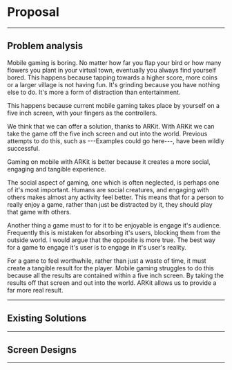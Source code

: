 # Proposal

---
## Problem analysis

Mobile gaming is boring. No matter how far you flap your bird or how many flowers you plant in your virtual town, eventually you always find yourself bored. This happens because tapping towards a higher score, more coins or a larger village is not having fun. It's grinding because you have nothing else to do. It's more a form of distraction than entertainment.

This happens because current mobile gaming takes place by yourself on a five inch screen, with your fingers as the controllers.

We think that we can offer a solution, thanks to ARKit. With ARKit we can take the game off the five inch screen and out into the world. Previous attempts to do this, such as ---Examples could go here---, have been wildly successful.

Gaming on mobile with ARKit is better because it creates a more social, engaging and tangible experience.

The social aspect of gaming, one which is often neglected, is perhaps one of it's most important. Humans are social creatures, and engaging with others makes almost any activity feel better. This means that for a person to really enjoy a game, rather than just be distracted by it, they should play that game with others.

Another thing a game must to for it to be enjoyable is engage it's audience. Frequently this is mistaken for absorbing it's users, blocking them from the outside world. I would argue that the opposite is more true. The best way for a game to engage it's user is to engage in it's user's reality.

For a game to feel worthwhile, rather than just a waste of time, it must create a tangible result for the player. Mobile gaming struggles to do this because all the results are contained within a five inch screen. By taking the results off that screen and out into the world. ARKit allows us to provide a far more real result.

---
## Existing Solutions

---
## Screen Designs

---
